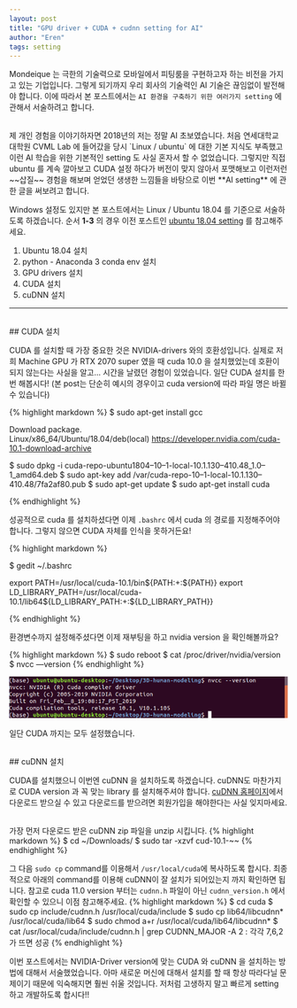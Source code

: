 ```yaml
---
layout: post
title: "GPU driver + CUDA + cudnn setting for AI"
author: "Eren"
tags: setting
---
```


Mondeique 는 극한의 기술력으로 모바일에서 피팅룸을 구현하고자 하는 비전을 가지고 있는 기업입니다. 그렇게 되기까지 우리 회사의 기술력인 AI 기술은 끊임없이 발전해야 합니다. 이에 따라서 본 포스트에서는 `AI 환경을 구축하기 위한 여러가지 setting` 에 관해서 서술하려고 합니다. 

<br>
제 개인 경험을 이야기하자면 2018년의 저는 정말 AI 초보였습니다. 처음 연세대학교 대학원 CVML Lab 에 들어갔을 당시 `Linux / ubuntu` 에 대한 기본 지식도 부족했고 이런 AI 학습을 위한 기본적인 setting 도 사실 혼자서 할 수 없었습니다. 그렇지만 직접 ubuntu 를 계속 깔아보고 CUDA 설정 하다가 버전이 맞지 않아서 포맷해보고 이런저런 ~~삽질~~ 경험을 해보며 얻었던 생생한 느낌들을 바탕으로 이번 **AI setting** 에 관한 글을 써보려고 합니다.
<br>

Windows 설정도 있지만 본 포스트에서는 Linux / Ubuntu 18.04 를 기준으로 서술하도록 하겠습니다. 순서 **1-3** 의 경우 이전 포스트인 [ubuntu 18.04 setting](https://mondeique.github.io/2019-08-16/ubuntu-18.04-setting) 를 참고해주세요.

1. Ubuntu 18.04 설치
2. python - Anaconda 3 conda env 설치
3. GPU drivers 설치
4. CUDA 설치
5. cuDNN 설치

<hr>
<br>
## CUDA 설치

CUDA 를 설치할 때 가장 중요한 것은 NVIDIA-drivers 와의 호환성입니다. 실제로 저희 Machine GPU 가 RTX 2070 super 였을 때 cuda 10.0 을 설치했었는데 호환이 되지 않는다는 사실을 알고... 시간을 날렸던 경험이 있었습니다. 일단 CUDA 설치를 한 번 해봅시다!  (본 post는 단순히 예시의 경우이고 cuda version에 따라 파일 명은 바뀔 수 있습니다)

{% highlight markdown %}
$ sudo apt-get install gcc

Download package. Linux/x86_64/Ubuntu/18.04/deb(local) https://developer.nvidia.com/cuda-10.1-download-archive

$ sudo dpkg -i cuda-repo-ubuntu1804–10–1-local-10.1.130–410.48_1.0–1_amd64.deb
$ sudo apt-key add /var/cuda-repo-10–1-local-10.1.130–410.48/7fa2af80.pub
$ sudo apt-get update
$ sudo apt-get install cuda

{% endhighlight %}

성공적으로 cuda 를 설치하셨다면 이제 `.bashrc` 에서 cuda 의 경로를 지정해주어야 합니다. 그렇지 않으면 CUDA 자체를 인식을 못하거든요! 

{% highlight markdown %}

$ gedit ~/.bashrc

export PATH=/usr/local/cuda-10.1/bin${PATH:+:${PATH}}
export LD_LIBRARY_PATH=/usr/local/cuda-10.1/lib64${LD_LIBRARY_PATH:+:${LD_LIBRARY_PATH}} 

{% endhighlight %}

환경변수까지 설정해주셨다면 이제 재부팅을 하고 nvidia version 을 확인해볼까요?

{% highlight markdown %}
$ sudo reboot
$ cat /proc/driver/nvidia/version
$ nvcc —version
{% endhighlight %}

![nvcc --version](/imgs/nvcc.png)

일단 CUDA 까지는 모두 설정했습니다.

<br>
## cuDNN 설치

CUDA를 설치했으니 이번엔 cuDNN 을 설치하도록 하겠습니다. cuDNN도 마찬가지로 CUDA version 과 꼭 맞는 library 를 설치해주셔야 합니다. [cuDNN 홈페이지](https://developer.nvidia.com/cudnn)에서 다운로드 받으실 수 있고 다운로드를 받으려면 회원가입을 해야한다는 사실 잊지마세요.

<br>
가장 먼저 다운로드 받은 cuDNN zip 파일을 unzip 시킵니다.
 {% highlight markdown %}
$ cd ~/Downloads/
$ sudo tar -xzvf cud-10.1-~~
{% endhighlight %}

그 다음 `sudo cp` command를 이용해서 `/usr/local/cuda`에 복사하도록 합시다. 최종적으로 아래의 command를 이용해 cuDNN이 잘 설치가 되어있는지 까지 확인하면 됩니다. 참고로 cuda 11.0 version 부터는 `cudnn.h` 파일이 아닌 `cudnn_version.h` 에서 확인할 수 있으니 이점 참고해주세요.
{% highlight markdown %}
$ cd cuda
$ sudo cp include/cudnn.h /usr/local/cuda/include
$ sudo cp lib64/libcudnn* /usr/local/cuda/lib64
$ sudo chmod a+r /usr/local/cuda/lib64/libcudnn*
$ cat /usr/local/cuda/include/cudnn.h | grep CUDNN_MAJOR -A 2 : 각각 7,6,2 가 뜨면 성공
{% endhighlight %}

이번 포스트에서는 NVIDIA-Driver version에 맞는 CUDA 와 cuDNN 을 설치하는 방법에 대해서 서술했었습니다. 아마 새로운 머신에 대해서 설치를 할 때 항상 따라다닐 문제이기 때문에 익숙해지면 훨씬 쉬울 것입니다. 저처럼 고생하지 말고 빠르게 setting 하고 개발하도록 합시다!!







